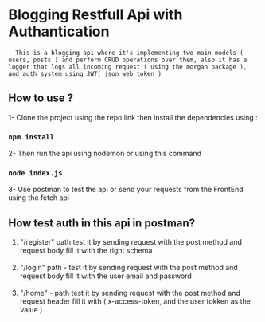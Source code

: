 # Blogging Restfull Api with Authantication

      This is a blogging api where it's implementing two main models ( users, posts ) and perform CRUD operations over them, also it has a logger that logs all incoming request ( using the morgan package ), and auth system using JWT( json web token )

## How to use ?

1- Clone the project using the repo link then install the dependencies using :

### `npm install`

2- Then run the api using nodemon or using this command

### `node index.js`

3- Use postman to test the api or send your requests from the FrontEnd using the fetch api

## How test auth in this api in postman?

<ol>
  <li>
    "/register" path test it by sending request with the post method and request
    body fill it with the right schema
  </li>
      <br>
  <li>
    "/login" path - test it by sending request with the post method and request
    body fill it with the user email and password
  </li>
      <br>
  <li>
    "/home" - path test it by sending request with the post method and request
    header fill it with ( x-access-token, and the user tokken as the value )
  </li>
</ol>
